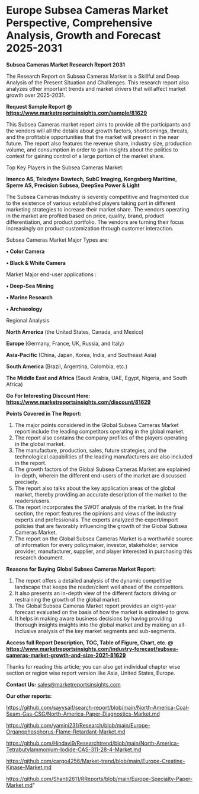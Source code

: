 # Europe Subsea Cameras Market Perspective, Comprehensive Analysis, Growth and Forecast 2025-2031

<strong>Subsea Cameras Market Research Report 2031</strong>

The Research Report on Subsea Cameras Market is a Skillful and Deep Analysis of the Present Situation and Challenges. This research report also analyzes other important trends and market drivers that will affect market growth over 2025-2031.

<strong>Request Sample Report @ <a href=https://www.marketreportsinsights.com/sample/81629>https://www.marketreportsinsights.com/sample/81629</a></strong>

This Subsea Cameras market report aims to provide all the participants and the vendors will all the details about growth factors, shortcomings, threats, and the profitable opportunities that the market will present in the near future. The report also features the revenue share, industry size, production volume, and consumption in order to gain insights about the politics to contest for gaining control of a large portion of the market share.

Top Key Players in the Subsea Cameras Market:

<strong>Imenco AS, Teledyne Bowtech, SubC Imaging, Kongsberg Maritime, Sperre AS, Precision Subsea, DeepSea Power & Light</strong>

The Subsea Cameras Industry is severely competitive and fragmented due to the existence of various established players taking part in different marketing strategies to increase their market share. The vendors operating in the market are profiled based on price, quality, brand, product differentiation, and product portfolio. The vendors are turning their focus increasingly on product customization through customer interaction.

Subsea Cameras Market Major Types are:

<strong>• Color Camera

• Black & White Camera</strong>

Market Major end-user applications :

<strong>• Deep-Sea Mining

• Marine Research

• Archaeology</strong>

Regional Analysis

</u><strong><b>North America</b></strong> (the United States, Canada, and Mexico)

<strong><b>Europe </b></strong>(Germany, France, UK, Russia, and Italy)

<strong><b>Asia-Pacific</b></strong> (China, Japan, Korea, India, and Southeast Asia)

<strong><b>South America</b></strong> (Brazil, Argentina, Colombia, etc.)

<strong><b>The Middle East and Africa</b></strong> (Saudi Arabia, UAE, Egypt, Nigeria, and South Africa)

<strong>Go For Interesting Discount Here: <a href=https://www.marketreportsinsights.com/discount/81629>https://www.marketreportsinsights.com/discount/81629</a></strong>

<strong>Points Covered in The Report:</strong>
<ol>
  <li>The major points considered in the Global Subsea Cameras Market report include the leading competitors operating in the global market.</li>
  <li>The report also contains the company profiles of the players operating in the global market.</li>
  <li>The manufacture, production, sales, future strategies, and the technological capabilities of the leading manufacturers are also included in the report.</li>
  <li>The growth factors of the Global Subsea Cameras Market are explained in-depth, wherein the different end-users of the market are discussed precisely.</li>
  <li>The report also talks about the key application areas of the global market, thereby providing an accurate description of the market to the readers/users.</li>
  <li>The report incorporates the SWOT analysis of the market. In the final section, the report features the opinions and views of the industry experts and professionals. The experts analyzed the export/import policies that are favorably influencing the growth of the Global Subsea Cameras Market.</li>
  <li>The report on the Global Subsea Cameras Market is a worthwhile source of information for every policymaker, investor, stakeholder, service provider, manufacturer, supplier, and player interested in purchasing this research document.</li>
</ol>
<strong>Reasons for Buying Global Subsea Cameras Market Report:</strong>

<ol>
  <li>The report offers a detailed analysis of the dynamic competitive landscape that keeps the reader/client well ahead of the competitors.</li>
  <li>It also presents an in-depth view of the different factors driving or restraining the growth of the global market.</li>
  <li>The Global Subsea Cameras Market report provides an eight-year forecast evaluated on the basis of how the market is estimated to grow.</li>
  <li>It helps in making aware business decisions by having providing thorough insights insights into the global market and by making an all-inclusive analysis of the key market segments and sub-segments.</li>
</ol>
<strong>Access full Report Description, TOC, Table of Figure, Chart, etc. @ <a href=https://www.marketreportsinsights.com/industry-forecast/subsea-cameras-market-growth-and-size-2021-81629>https://www.marketreportsinsights.com/industry-forecast/subsea-cameras-market-growth-and-size-2021-81629</a></strong>


Thanks for reading this article; you can also get individual chapter wise section or region wise report version like Asia, United States, Europe.

<strong>Contact Us:</strong>
sales@marketreportsinsights.com

<strong>Our other reports:</strong>

<a href=https://github.com/sayysaif/search-report/blob/main/North-America-Coal-Seam-Gas-CSG/North-America-Paper-Diagnostics-Market.md>https://github.com/sayysaif/search-report/blob/main/North-America-Coal-Seam-Gas-CSG/North-America-Paper-Diagnostics-Market.md</a>

<a href=https://github.com/yamini231/Research/blob/main/Europe-Organophosphorus-Flame-Retardant-Market.md>https://github.com/yamini231/Research/blob/main/Europe-Organophosphorus-Flame-Retardant-Market.md</a>

<a href=https://github.com/Hindavi9/Researchtrend/blob/main/North-America-Tetrabutylammonium-Iodide-CAS-311-28-4-Market.md>https://github.com/Hindavi9/Researchtrend/blob/main/North-America-Tetrabutylammonium-Iodide-CAS-311-28-4-Market.md</a>

<a href=https://github.com/cargo4256/Market-trend/blob/main/Europe-Creatine-Kinase-Market.md>https://github.com/cargo4256/Market-trend/blob/main/Europe-Creatine-Kinase-Market.md</a>

<a href=https://github.com/Shanti2611/RReports/blob/main/Europe-Specialty-Paper-Market.md>https://github.com/Shanti2611/RReports/blob/main/Europe-Specialty-Paper-Market.md</a>"
